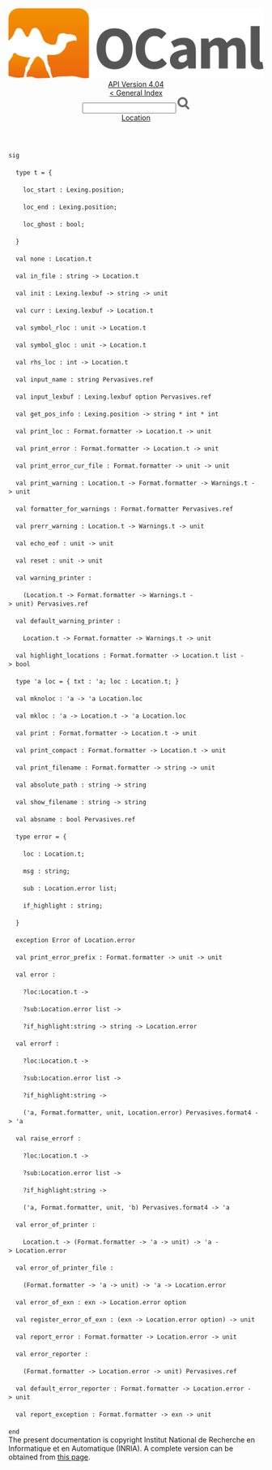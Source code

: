 <!-- ((! set title API !)) ((! set documentation !)) ((! set api !)) ((! set nobreadcrumb !)) -->
<div class="api"><header><nav class="toc brand"><a class="brand" href="https://ocaml.org/"><img src="colour-logo-gray.svg" class="svg" alt="OCaml"></a></nav><nav class="toc"><div class="toc_version"><a href="/docs" id="version-select">API Version 4.04</a></div><a href="index.html">&lt; General Index</a><div class="api_search"><input type="text" name="apisearch" id="api_search" oninput="mySearch(false);" onkeypress="this.oninput();" onclick="this.oninput();" onpaste="this.oninput();">
<img src="search_icon.svg" alt="Search" class="svg" onclick="mySearch(false)"></div>
<div id="search_results"></div><div class="toc_title"><a href="Location.html">Location</a></div><ul></ul></nav></header>
<code class="code"><span class="keyword">sig</span><br>
&nbsp;&nbsp;<span class="keyword">type</span>&nbsp;t&nbsp;=&nbsp;{<br>
&nbsp;&nbsp;&nbsp;&nbsp;loc_start&nbsp;:&nbsp;<span class="constructor">Lexing</span>.position;<br>
&nbsp;&nbsp;&nbsp;&nbsp;loc_end&nbsp;:&nbsp;<span class="constructor">Lexing</span>.position;<br>
&nbsp;&nbsp;&nbsp;&nbsp;loc_ghost&nbsp;:&nbsp;bool;<br>
&nbsp;&nbsp;}<br>
&nbsp;&nbsp;<span class="keyword">val</span>&nbsp;none&nbsp;:&nbsp;<span class="constructor">Location</span>.t<br>
&nbsp;&nbsp;<span class="keyword">val</span>&nbsp;in_file&nbsp;:&nbsp;string&nbsp;<span class="keywordsign">-&gt;</span>&nbsp;<span class="constructor">Location</span>.t<br>
&nbsp;&nbsp;<span class="keyword">val</span>&nbsp;init&nbsp;:&nbsp;<span class="constructor">Lexing</span>.lexbuf&nbsp;<span class="keywordsign">-&gt;</span>&nbsp;string&nbsp;<span class="keywordsign">-&gt;</span>&nbsp;unit<br>
&nbsp;&nbsp;<span class="keyword">val</span>&nbsp;curr&nbsp;:&nbsp;<span class="constructor">Lexing</span>.lexbuf&nbsp;<span class="keywordsign">-&gt;</span>&nbsp;<span class="constructor">Location</span>.t<br>
&nbsp;&nbsp;<span class="keyword">val</span>&nbsp;symbol_rloc&nbsp;:&nbsp;unit&nbsp;<span class="keywordsign">-&gt;</span>&nbsp;<span class="constructor">Location</span>.t<br>
&nbsp;&nbsp;<span class="keyword">val</span>&nbsp;symbol_gloc&nbsp;:&nbsp;unit&nbsp;<span class="keywordsign">-&gt;</span>&nbsp;<span class="constructor">Location</span>.t<br>
&nbsp;&nbsp;<span class="keyword">val</span>&nbsp;rhs_loc&nbsp;:&nbsp;int&nbsp;<span class="keywordsign">-&gt;</span>&nbsp;<span class="constructor">Location</span>.t<br>
&nbsp;&nbsp;<span class="keyword">val</span>&nbsp;input_name&nbsp;:&nbsp;string&nbsp;<span class="constructor">Pervasives</span>.ref<br>
&nbsp;&nbsp;<span class="keyword">val</span>&nbsp;input_lexbuf&nbsp;:&nbsp;<span class="constructor">Lexing</span>.lexbuf&nbsp;option&nbsp;<span class="constructor">Pervasives</span>.ref<br>
&nbsp;&nbsp;<span class="keyword">val</span>&nbsp;get_pos_info&nbsp;:&nbsp;<span class="constructor">Lexing</span>.position&nbsp;<span class="keywordsign">-&gt;</span>&nbsp;string&nbsp;*&nbsp;int&nbsp;*&nbsp;int<br>
&nbsp;&nbsp;<span class="keyword">val</span>&nbsp;print_loc&nbsp;:&nbsp;<span class="constructor">Format</span>.formatter&nbsp;<span class="keywordsign">-&gt;</span>&nbsp;<span class="constructor">Location</span>.t&nbsp;<span class="keywordsign">-&gt;</span>&nbsp;unit<br>
&nbsp;&nbsp;<span class="keyword">val</span>&nbsp;print_error&nbsp;:&nbsp;<span class="constructor">Format</span>.formatter&nbsp;<span class="keywordsign">-&gt;</span>&nbsp;<span class="constructor">Location</span>.t&nbsp;<span class="keywordsign">-&gt;</span>&nbsp;unit<br>
&nbsp;&nbsp;<span class="keyword">val</span>&nbsp;print_error_cur_file&nbsp;:&nbsp;<span class="constructor">Format</span>.formatter&nbsp;<span class="keywordsign">-&gt;</span>&nbsp;unit&nbsp;<span class="keywordsign">-&gt;</span>&nbsp;unit<br>
&nbsp;&nbsp;<span class="keyword">val</span>&nbsp;print_warning&nbsp;:&nbsp;<span class="constructor">Location</span>.t&nbsp;<span class="keywordsign">-&gt;</span>&nbsp;<span class="constructor">Format</span>.formatter&nbsp;<span class="keywordsign">-&gt;</span>&nbsp;<span class="constructor">Warnings</span>.t&nbsp;<span class="keywordsign">-&gt;</span>&nbsp;unit<br>
&nbsp;&nbsp;<span class="keyword">val</span>&nbsp;formatter_for_warnings&nbsp;:&nbsp;<span class="constructor">Format</span>.formatter&nbsp;<span class="constructor">Pervasives</span>.ref<br>
&nbsp;&nbsp;<span class="keyword">val</span>&nbsp;prerr_warning&nbsp;:&nbsp;<span class="constructor">Location</span>.t&nbsp;<span class="keywordsign">-&gt;</span>&nbsp;<span class="constructor">Warnings</span>.t&nbsp;<span class="keywordsign">-&gt;</span>&nbsp;unit<br>
&nbsp;&nbsp;<span class="keyword">val</span>&nbsp;echo_eof&nbsp;:&nbsp;unit&nbsp;<span class="keywordsign">-&gt;</span>&nbsp;unit<br>
&nbsp;&nbsp;<span class="keyword">val</span>&nbsp;reset&nbsp;:&nbsp;unit&nbsp;<span class="keywordsign">-&gt;</span>&nbsp;unit<br>
&nbsp;&nbsp;<span class="keyword">val</span>&nbsp;warning_printer&nbsp;:<br>
&nbsp;&nbsp;&nbsp;&nbsp;(<span class="constructor">Location</span>.t&nbsp;<span class="keywordsign">-&gt;</span>&nbsp;<span class="constructor">Format</span>.formatter&nbsp;<span class="keywordsign">-&gt;</span>&nbsp;<span class="constructor">Warnings</span>.t&nbsp;<span class="keywordsign">-&gt;</span>&nbsp;unit)&nbsp;<span class="constructor">Pervasives</span>.ref<br>
&nbsp;&nbsp;<span class="keyword">val</span>&nbsp;default_warning_printer&nbsp;:<br>
&nbsp;&nbsp;&nbsp;&nbsp;<span class="constructor">Location</span>.t&nbsp;<span class="keywordsign">-&gt;</span>&nbsp;<span class="constructor">Format</span>.formatter&nbsp;<span class="keywordsign">-&gt;</span>&nbsp;<span class="constructor">Warnings</span>.t&nbsp;<span class="keywordsign">-&gt;</span>&nbsp;unit<br>
&nbsp;&nbsp;<span class="keyword">val</span>&nbsp;highlight_locations&nbsp;:&nbsp;<span class="constructor">Format</span>.formatter&nbsp;<span class="keywordsign">-&gt;</span>&nbsp;<span class="constructor">Location</span>.t&nbsp;list&nbsp;<span class="keywordsign">-&gt;</span>&nbsp;bool<br>
&nbsp;&nbsp;<span class="keyword">type</span>&nbsp;<span class="keywordsign">'</span>a&nbsp;loc&nbsp;=&nbsp;{&nbsp;txt&nbsp;:&nbsp;<span class="keywordsign">'</span>a;&nbsp;loc&nbsp;:&nbsp;<span class="constructor">Location</span>.t;&nbsp;}<br>
&nbsp;&nbsp;<span class="keyword">val</span>&nbsp;mknoloc&nbsp;:&nbsp;<span class="keywordsign">'</span>a&nbsp;<span class="keywordsign">-&gt;</span>&nbsp;<span class="keywordsign">'</span>a&nbsp;<span class="constructor">Location</span>.loc<br>
&nbsp;&nbsp;<span class="keyword">val</span>&nbsp;mkloc&nbsp;:&nbsp;<span class="keywordsign">'</span>a&nbsp;<span class="keywordsign">-&gt;</span>&nbsp;<span class="constructor">Location</span>.t&nbsp;<span class="keywordsign">-&gt;</span>&nbsp;<span class="keywordsign">'</span>a&nbsp;<span class="constructor">Location</span>.loc<br>
&nbsp;&nbsp;<span class="keyword">val</span>&nbsp;print&nbsp;:&nbsp;<span class="constructor">Format</span>.formatter&nbsp;<span class="keywordsign">-&gt;</span>&nbsp;<span class="constructor">Location</span>.t&nbsp;<span class="keywordsign">-&gt;</span>&nbsp;unit<br>
&nbsp;&nbsp;<span class="keyword">val</span>&nbsp;print_compact&nbsp;:&nbsp;<span class="constructor">Format</span>.formatter&nbsp;<span class="keywordsign">-&gt;</span>&nbsp;<span class="constructor">Location</span>.t&nbsp;<span class="keywordsign">-&gt;</span>&nbsp;unit<br>
&nbsp;&nbsp;<span class="keyword">val</span>&nbsp;print_filename&nbsp;:&nbsp;<span class="constructor">Format</span>.formatter&nbsp;<span class="keywordsign">-&gt;</span>&nbsp;string&nbsp;<span class="keywordsign">-&gt;</span>&nbsp;unit<br>
&nbsp;&nbsp;<span class="keyword">val</span>&nbsp;absolute_path&nbsp;:&nbsp;string&nbsp;<span class="keywordsign">-&gt;</span>&nbsp;string<br>
&nbsp;&nbsp;<span class="keyword">val</span>&nbsp;show_filename&nbsp;:&nbsp;string&nbsp;<span class="keywordsign">-&gt;</span>&nbsp;string<br>
&nbsp;&nbsp;<span class="keyword">val</span>&nbsp;absname&nbsp;:&nbsp;bool&nbsp;<span class="constructor">Pervasives</span>.ref<br>
&nbsp;&nbsp;<span class="keyword">type</span>&nbsp;error&nbsp;=&nbsp;{<br>
&nbsp;&nbsp;&nbsp;&nbsp;loc&nbsp;:&nbsp;<span class="constructor">Location</span>.t;<br>
&nbsp;&nbsp;&nbsp;&nbsp;msg&nbsp;:&nbsp;string;<br>
&nbsp;&nbsp;&nbsp;&nbsp;sub&nbsp;:&nbsp;<span class="constructor">Location</span>.error&nbsp;list;<br>
&nbsp;&nbsp;&nbsp;&nbsp;if_highlight&nbsp;:&nbsp;string;<br>
&nbsp;&nbsp;}<br>
&nbsp;&nbsp;<span class="keyword">exception</span>&nbsp;<span class="constructor">Error</span>&nbsp;<span class="keyword">of</span>&nbsp;<span class="constructor">Location</span>.error<br>
&nbsp;&nbsp;<span class="keyword">val</span>&nbsp;print_error_prefix&nbsp;:&nbsp;<span class="constructor">Format</span>.formatter&nbsp;<span class="keywordsign">-&gt;</span>&nbsp;unit&nbsp;<span class="keywordsign">-&gt;</span>&nbsp;unit<br>
&nbsp;&nbsp;<span class="keyword">val</span>&nbsp;error&nbsp;:<br>
&nbsp;&nbsp;&nbsp;&nbsp;?loc:<span class="constructor">Location</span>.t&nbsp;<span class="keywordsign">-&gt;</span><br>
&nbsp;&nbsp;&nbsp;&nbsp;?sub:<span class="constructor">Location</span>.error&nbsp;list&nbsp;<span class="keywordsign">-&gt;</span><br>
&nbsp;&nbsp;&nbsp;&nbsp;?if_highlight:string&nbsp;<span class="keywordsign">-&gt;</span>&nbsp;string&nbsp;<span class="keywordsign">-&gt;</span>&nbsp;<span class="constructor">Location</span>.error<br>
&nbsp;&nbsp;<span class="keyword">val</span>&nbsp;errorf&nbsp;:<br>
&nbsp;&nbsp;&nbsp;&nbsp;?loc:<span class="constructor">Location</span>.t&nbsp;<span class="keywordsign">-&gt;</span><br>
&nbsp;&nbsp;&nbsp;&nbsp;?sub:<span class="constructor">Location</span>.error&nbsp;list&nbsp;<span class="keywordsign">-&gt;</span><br>
&nbsp;&nbsp;&nbsp;&nbsp;?if_highlight:string&nbsp;<span class="keywordsign">-&gt;</span><br>
&nbsp;&nbsp;&nbsp;&nbsp;(<span class="keywordsign">'</span>a,&nbsp;<span class="constructor">Format</span>.formatter,&nbsp;unit,&nbsp;<span class="constructor">Location</span>.error)&nbsp;<span class="constructor">Pervasives</span>.format4&nbsp;<span class="keywordsign">-&gt;</span>&nbsp;<span class="keywordsign">'</span>a<br>
&nbsp;&nbsp;<span class="keyword">val</span>&nbsp;raise_errorf&nbsp;:<br>
&nbsp;&nbsp;&nbsp;&nbsp;?loc:<span class="constructor">Location</span>.t&nbsp;<span class="keywordsign">-&gt;</span><br>
&nbsp;&nbsp;&nbsp;&nbsp;?sub:<span class="constructor">Location</span>.error&nbsp;list&nbsp;<span class="keywordsign">-&gt;</span><br>
&nbsp;&nbsp;&nbsp;&nbsp;?if_highlight:string&nbsp;<span class="keywordsign">-&gt;</span><br>
&nbsp;&nbsp;&nbsp;&nbsp;(<span class="keywordsign">'</span>a,&nbsp;<span class="constructor">Format</span>.formatter,&nbsp;unit,&nbsp;<span class="keywordsign">'</span>b)&nbsp;<span class="constructor">Pervasives</span>.format4&nbsp;<span class="keywordsign">-&gt;</span>&nbsp;<span class="keywordsign">'</span>a<br>
&nbsp;&nbsp;<span class="keyword">val</span>&nbsp;error_of_printer&nbsp;:<br>
&nbsp;&nbsp;&nbsp;&nbsp;<span class="constructor">Location</span>.t&nbsp;<span class="keywordsign">-&gt;</span>&nbsp;(<span class="constructor">Format</span>.formatter&nbsp;<span class="keywordsign">-&gt;</span>&nbsp;<span class="keywordsign">'</span>a&nbsp;<span class="keywordsign">-&gt;</span>&nbsp;unit)&nbsp;<span class="keywordsign">-&gt;</span>&nbsp;<span class="keywordsign">'</span>a&nbsp;<span class="keywordsign">-&gt;</span>&nbsp;<span class="constructor">Location</span>.error<br>
&nbsp;&nbsp;<span class="keyword">val</span>&nbsp;error_of_printer_file&nbsp;:<br>
&nbsp;&nbsp;&nbsp;&nbsp;(<span class="constructor">Format</span>.formatter&nbsp;<span class="keywordsign">-&gt;</span>&nbsp;<span class="keywordsign">'</span>a&nbsp;<span class="keywordsign">-&gt;</span>&nbsp;unit)&nbsp;<span class="keywordsign">-&gt;</span>&nbsp;<span class="keywordsign">'</span>a&nbsp;<span class="keywordsign">-&gt;</span>&nbsp;<span class="constructor">Location</span>.error<br>
&nbsp;&nbsp;<span class="keyword">val</span>&nbsp;error_of_exn&nbsp;:&nbsp;exn&nbsp;<span class="keywordsign">-&gt;</span>&nbsp;<span class="constructor">Location</span>.error&nbsp;option<br>
&nbsp;&nbsp;<span class="keyword">val</span>&nbsp;register_error_of_exn&nbsp;:&nbsp;(exn&nbsp;<span class="keywordsign">-&gt;</span>&nbsp;<span class="constructor">Location</span>.error&nbsp;option)&nbsp;<span class="keywordsign">-&gt;</span>&nbsp;unit<br>
&nbsp;&nbsp;<span class="keyword">val</span>&nbsp;report_error&nbsp;:&nbsp;<span class="constructor">Format</span>.formatter&nbsp;<span class="keywordsign">-&gt;</span>&nbsp;<span class="constructor">Location</span>.error&nbsp;<span class="keywordsign">-&gt;</span>&nbsp;unit<br>
&nbsp;&nbsp;<span class="keyword">val</span>&nbsp;error_reporter&nbsp;:<br>
&nbsp;&nbsp;&nbsp;&nbsp;(<span class="constructor">Format</span>.formatter&nbsp;<span class="keywordsign">-&gt;</span>&nbsp;<span class="constructor">Location</span>.error&nbsp;<span class="keywordsign">-&gt;</span>&nbsp;unit)&nbsp;<span class="constructor">Pervasives</span>.ref<br>
&nbsp;&nbsp;<span class="keyword">val</span>&nbsp;default_error_reporter&nbsp;:&nbsp;<span class="constructor">Format</span>.formatter&nbsp;<span class="keywordsign">-&gt;</span>&nbsp;<span class="constructor">Location</span>.error&nbsp;<span class="keywordsign">-&gt;</span>&nbsp;unit<br>
&nbsp;&nbsp;<span class="keyword">val</span>&nbsp;report_exception&nbsp;:&nbsp;<span class="constructor">Format</span>.formatter&nbsp;<span class="keywordsign">-&gt;</span>&nbsp;exn&nbsp;<span class="keywordsign">-&gt;</span>&nbsp;unit<br>
<span class="keyword">end</span></code><div class="copyright">The present documentation is copyright Institut National de Recherche en Informatique et en Automatique (INRIA). A complete version can be obtained from <a href="http://caml.inria.fr/pub/docs/manual-ocaml/">this page</a>.</div></div>